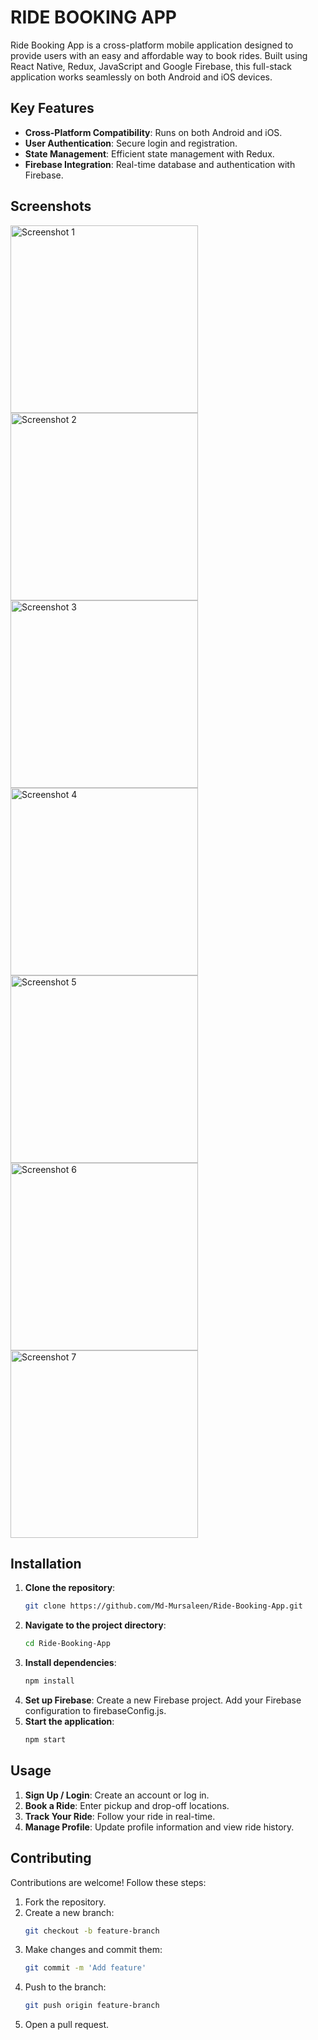 # RIDE BOOKING APP

Ride Booking App is a cross-platform mobile application designed to provide users with an easy and affordable way to book rides. Built using React Native, Redux, JavaScript and Google Firebase, this full-stack application works seamlessly on both Android and iOS devices.

## Key Features

- **Cross-Platform Compatibility**: Runs on both Android and iOS.
- **User Authentication**: Secure login and registration.
- **State Management**: Efficient state management with Redux.
- **Firebase Integration**: Real-time database and authentication with Firebase.

## Screenshots

<img src="assets/screenshot1.jpeg" alt="Screenshot 1" width="300"/>
<img src="assets/screenshot2.jpeg" alt="Screenshot 2" width="300"/>
<img src="assets/screenshot3.jpeg" alt="Screenshot 3" width="300"/>
<img src="assets/screenshot4.jpeg" alt="Screenshot 4" width="300"/>
<img src="assets/screenshot5.jpeg" alt="Screenshot 5" width="300"/>
<img src="assets/screenshot6.jpeg" alt="Screenshot 6" width="300"/>
<img src="assets/screenshot7.jpeg" alt="Screenshot 7" width="300"/>

## Installation

1. **Clone the repository**:
   ```bash
   git clone https://github.com/Md-Mursaleen/Ride-Booking-App.git
2. **Navigate to the project directory**:
   ```bash
   cd Ride-Booking-App
3. **Install dependencies**:
   ```bash
   npm install
4. **Set up Firebase**:
   Create a new Firebase project.
   Add your Firebase configuration to firebaseConfig.js.
5. **Start the application**:
   ```bash
   npm start

## Usage

1. **Sign Up / Login**: Create an account or log in.
2. **Book a Ride**: Enter pickup and drop-off locations.
3. **Track Your Ride**: Follow your ride in real-time.
4. **Manage Profile**: Update profile information and view ride history.

## Contributing

Contributions are welcome! Follow these steps:

1. Fork the repository.
2. Create a new branch:
   ```bash
   git checkout -b feature-branch
3. Make changes and commit them:
   ```bash
   git commit -m 'Add feature'
4. Push to the branch:
   ```bash
   git push origin feature-branch
5. Open a pull request.   
